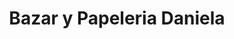 ---
title: "Bazar y Papeleria Daniela"
url: /cuenca/bazar-y-papeleria-daniela/
shop: Schreibwaren
---
